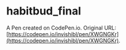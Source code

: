 # habitbud_final

A Pen created on CodePen.io. Original URL: [https://codepen.io/invishibl/pen/XWGNGKr](https://codepen.io/invishibl/pen/XWGNGKr).


